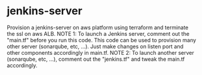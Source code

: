 # jenkins-server
Provision a jenkins-server on aws platform using terraform and terminate the ssl on aws ALB.
NOTE 1: To launch a Jenkins server, comment out the "main.tf" before you run this code.
This code can be used to provision many other server (sonarqube, etc, ...). Just make changes on listen port and other components accordingly in main.tf.
NOTE 2: To launch another server (sonarqube, etc, ...), comment out the "jenkins.tf" and tweak the main.tf accordingly.

